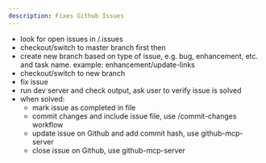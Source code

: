 ```yaml
---
description: Fixes Github Issues
---
```


- look for open issues in /.issues
- checkout/switch to master branch first then
- create new branch based on type of issue, e.g. bug, enhancement, etc. and task name. example: enhancement/update-links
- checkout/switch to new branch
- fix issue
- run dev server and check output, ask user to verify issue is solved
- when solved:
  - mark issue as completed in file
  - commit changes and include issue file, use /commit-changes workflow
  - update issue on Github and add commit hash, use github-mcp-server
  - close issue on Github, use github-mcp-server
